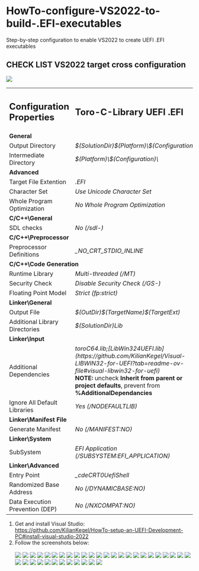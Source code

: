 # HowTo-configure-VS2022-to-build-.EFI-executables
Step-by-step configuration to enable VS2022 to create UEFI .EFI executables

## CHECK LIST VS2022 target cross configuration  
![](https://github.com/KilianKegel/Howto-configure-VS2022-to-build-.EFI-executables/blob/main/images/PropertyPage.png)
<table>
  <tr>
    <td><b><h2>Configuration Properties</h2></b></td>
    <td><b><h2>Toro-C-Library UEFI .EFI</h2></b></td>
    <td><b><h2>Toro-C-Library Win64 .EXE</h2></b></td>
    <td><b><h2>MSFT LIBCMT.lib Win64 .EXE</h2></b></td>
    </tr>
  <tr>
    <td colspan="4"><b>General</b></td>
  </tr>
  <tr>
  <td>Output Directory</td>
  <td><em>$(SolutionDir)$(Platform)\$(Configuration)\</em></td>
  <td><em>$(SolutionDir)$(Platform)\$(Configuration)\</em></td>
  <td><em>$(SolutionDir)$(Platform)\$(Configuration)\</em></td>
  </tr>

  <tr>
  <td>Intermediate Directory</td>
  <td><em>$(Platform)\$(Configuration)\</em></td>
  <td><em>$(Platform)\$(Configuration)\</em></td>
  <td><em>$(Platform)\$(Configuration)\</em></td>
  </tr>
  <tr>
    <td colspan="4"><b>Advanced</b></td>
  </tr>

  <tr>
  <td>Target File Extention</td>
  <td><em>.EFI</em></td>
  <td><em>.EXE</em></td>
  <td><em>.EXE</em></td>
  </tr>
  <tr>
  <td>Character Set</td>
  <td><em>Use Unicode Character Set</em></td>
  <td><em>Use Unicode Character Set</em></td>
  <td><em>Use Unicode Character Set</em></td>
  </tr>
  
  <tr>
  <td>Whole Program Optimization</td>
  <td><em>No Whole Program Optimization</em></td>
  <td><em>No Whole Program Optimization</em></td>
  <td><em>No Whole Program Optimization</em></td>
  </tr>

  <tr>
    <td colspan="4"><b>C/C++\General</b></td>
  </tr>

  <tr>
  <td>SDL checks</td>
  <td><em>No (/sdl-)</em></td>
  <td><em>No (/sdl-)</em></td>
  <td><em>No (/sdl-)</em></td>
  </tr>


  <tr>
    <td colspan="4"><b>C/C++\Preprocessor</b></td>
  </tr>
  <tr>
    <td>Preprocessor Definitions</td>
    <td><em>_NO_CRT_STDIO_INLINE</em></td>
    <td><em>_NO_CRT_STDIO_INLINE</em></td>
    <td><em></em></td>
  </tr>

  <tr>
    <td colspan="4"><b>C/C++\Code Generation</b></td>
  </tr>
  <tr>
    <td>Runtime Library</td>
    <td><em>Multi-threaded (/MT)</em></td>
    <td><em>Multi-threaded (/MT)</em></td>
    <td><em></em></td>
  </tr>
  <tr>
    <td>Security Check</td>
    <td><em>Disable Security Check (/GS-)</em></td>
    <td><em>Disable Security Check (/GS-)</em></td>
    <td><em></em></td>
  </tr>
  <tr>
    <td>Floating Point Model</td>
    <td><em>Strict (fp:strict)</em></td>
    <td><em>Strict (fp:strict)</em></td>
    <td><em></em></td>
  </tr>


  <tr>
    <td colspan="4"><b>Linker\General</b></td>
  </tr>
  <tr>
    <td>Output File</td>
    <td><em>$(OutDir)$(TargetName)$(TargetExt)</em></td>
    <td><em>$(OutDir)$(TargetName)$(TargetExt)</em></td>
    <td><em>$(OutDir)$(TargetName)$(TargetExt)</em></td>
  </tr>

  <tr>
    <td>Additional Library Directories</td>
    <td><em>$(SolutionDir)Lib</em></td>
    <td><em>$(SolutionDir)Lib</em></td>
    <td><em>$(SolutionDir)Lib</em></td>
  </tr>


  <tr>
    <td colspan="4"><b>Linker\Input</b></td>
  </tr>
  <tr>
    <td>Additional Dependencies</td>
    <td><em>toroC64.lib;[LibWin324UEFI.lib](https://github.com/KilianKegel/Visual-LIBWIN32-for-UEFI?tab=readme-ov-file#visual-libwin32-for-uefi)</em><br><b>NOTE:</b> uncheck <b>Inherit from parent or project defaults</b>, prevent from <b>%AdditionalDependancies</b></td>
    <td><em>toroC64.lib;kernel32.lib</em></td>
    <td><em>kernel32.lib;legacy_stdio_definitions.lib</em></td>
  </tr>
  <tr>
    <td>Ignore All Default Libraries</td>
    <td><em>Yes (/NODEFAULTLIB)</em></td>
    <td><em>Yes (/NODEFAULTLIB)</em></td>
    <td><em></em></td>
  </tr>

  <tr>
    <td colspan="4"><b>Linker\Manifest File</b></td>
  </tr>
  <tr>
    <td>Generate Manifest</td>
    <td><em>No (/MANIFEST:NO)</em></td>
    <td><em>No (/MANIFEST:NO)</em></td>
    <td><em></em></td>
  </tr>

  <tr>
    <td colspan="4"><b>Linker\System</b></td>
  </tr>
  <tr>
    <td>SubSystem</td>
    <td><em>EFI Application (/SUBSYSTEM:EFI_APPLICATION)</em></td>
    <td><em>Console (/SUBSYSTEM:CONSOLE)</em></td>
    <td><em>Console (/SUBSYSTEM:CONSOLE)</em></td>
  </tr>
  
  <tr>
    <td colspan="4"><b>Linker\Advanced</b></td>
  </tr>
  <tr>
    <td>Entry Point</td>
    <td><em>_cdeCRT0UefiShell</em></td>
    <td><em>_cdeCRT0WinNT</em></td>
    <td><em></em></td>
  </tr>
  <tr>
    <td>Randomized Base Address</td>
    <td><em>No (/DYNAMICBASE:NO)</em></td>
    <td><em></em></td>
    <td><em></em></td>
  </tr>
  <tr>
    <td>Data Execution Prevention (DEP)</td>
    <td><em>No (/NXCOMPAT:NO)</em></td>
    <td><em></em></td>
    <td><em></em></td>
  </tr>


</table>

1. Get and install Visual Studio:<br>
  https://github.com/KilianKegel/HowTo-setup-an-UEFI-Development-PC#install-visual-studio-2022
2. Follow the screenshots below:<br><br>
![](https://github.com/KilianKegel/Howto-configure-VS2022-to-build-.EFI-executables/blob/main/images/HOWTOCONFIGVS2022_1.png)
![](https://github.com/KilianKegel/Howto-configure-VS2022-to-build-.EFI-executables/blob/main/images/HOWTOCONFIGVS2022_2.png)
![](https://github.com/KilianKegel/Howto-configure-VS2022-to-build-.EFI-executables/blob/main/images/HOWTOCONFIGVS2022_3.png)
![](https://github.com/KilianKegel/Howto-configure-VS2022-to-build-.EFI-executables/blob/main/images/HOWTOCONFIGVS2022_4.png)
![](https://github.com/KilianKegel/Howto-configure-VS2022-to-build-.EFI-executables/blob/main/images/HOWTOCONFIGVS2022_5.png)
![](https://github.com/KilianKegel/Howto-configure-VS2022-to-build-.EFI-executables/blob/main/images/HOWTOCONFIGVS2022_6.png)
![](https://github.com/KilianKegel/Howto-configure-VS2022-to-build-.EFI-executables/blob/main/images/HOWTOCONFIGVS2022_7.png)
![](https://github.com/KilianKegel/Howto-configure-VS2022-to-build-.EFI-executables/blob/main/images/HOWTOCONFIGVS2022_8.png)
![](https://github.com/KilianKegel/Howto-configure-VS2022-to-build-.EFI-executables/blob/main/images/HOWTOCONFIGVS2022_9.png)
![](https://github.com/KilianKegel/Howto-configure-VS2022-to-build-.EFI-executables/blob/main/images/HOWTOCONFIGVS2022_10.png)
![](https://github.com/KilianKegel/Howto-configure-VS2022-to-build-.EFI-executables/blob/main/images/HOWTOCONFIGVS2022_11.png)
![](https://github.com/KilianKegel/Howto-configure-VS2022-to-build-.EFI-executables/blob/main/images/HOWTOCONFIGVS2022_12.png)
![](https://github.com/KilianKegel/Howto-configure-VS2022-to-build-.EFI-executables/blob/main/images/HOWTOCONFIGVS2022_13.png)
![](https://github.com/KilianKegel/Howto-configure-VS2022-to-build-.EFI-executables/blob/main/images/HOWTOCONFIGVS2022_14.png)
![](https://github.com/KilianKegel/Howto-configure-VS2022-to-build-.EFI-executables/blob/main/images/HOWTOCONFIGVS2022_15.png)
![](https://github.com/KilianKegel/Howto-configure-VS2022-to-build-.EFI-executables/blob/main/images/HOWTOCONFIGVS2022_16.png)
![](https://github.com/KilianKegel/Howto-configure-VS2022-to-build-.EFI-executables/blob/main/images/HOWTOCONFIGVS2022_17.png)
![](https://github.com/KilianKegel/Howto-configure-VS2022-to-build-.EFI-executables/blob/main/images/HOWTOCONFIGVS2022_18.png)
![](https://github.com/KilianKegel/Howto-configure-VS2022-to-build-.EFI-executables/blob/main/images/HOWTOCONFIGVS2022_19.png)
![](https://github.com/KilianKegel/Howto-configure-VS2022-to-build-.EFI-executables/blob/main/images/HOWTOCONFIGVS2022_20.png)
![](https://github.com/KilianKegel/Howto-configure-VS2022-to-build-.EFI-executables/blob/main/images/HOWTOCONFIGVS2022_21.png)
![](https://github.com/KilianKegel/Howto-configure-VS2022-to-build-.EFI-executables/blob/main/images/HOWTOCONFIGVS2022_22.png)
![](https://github.com/KilianKegel/Howto-configure-VS2022-to-build-.EFI-executables/blob/main/images/HOWTOCONFIGVS2022_23.png)
![](https://github.com/KilianKegel/Howto-configure-VS2022-to-build-.EFI-executables/blob/main/images/HOWTOCONFIGVS2022_24.png)
![](https://github.com/KilianKegel/Howto-configure-VS2022-to-build-.EFI-executables/blob/main/images/HOWTOCONFIGVS2022_25.png)
![](https://github.com/KilianKegel/Howto-configure-VS2022-to-build-.EFI-executables/blob/main/images/HOWTOCONFIGVS2022_26.png)
![](https://github.com/KilianKegel/Howto-configure-VS2022-to-build-.EFI-executables/blob/main/images/HOWTOCONFIGVS2022_27.png)
![](https://github.com/KilianKegel/Howto-configure-VS2022-to-build-.EFI-executables/blob/main/images/HOWTOCONFIGVS2022_28.png)
![](https://github.com/KilianKegel/Howto-configure-VS2022-to-build-.EFI-executables/blob/main/images/HOWTOCONFIGVS2022_29.png)
![](https://github.com/KilianKegel/Howto-configure-VS2022-to-build-.EFI-executables/blob/main/images/HOWTOCONFIGVS2022_30.png)
![](https://github.com/KilianKegel/Howto-configure-VS2022-to-build-.EFI-executables/blob/main/images/HOWTOCONFIGVS2022_31.png)
![](https://github.com/KilianKegel/Howto-configure-VS2022-to-build-.EFI-executables/blob/main/images/HOWTOCONFIGVS2022_32.png)
![](https://github.com/KilianKegel/Howto-configure-VS2022-to-build-.EFI-executables/blob/main/images/HOWTOCONFIGVS2022_33.png)
![](https://github.com/KilianKegel/Howto-configure-VS2022-to-build-.EFI-executables/blob/main/images/HOWTOCONFIGVS2022_34.png)
![](https://github.com/KilianKegel/Howto-configure-VS2022-to-build-.EFI-executables/blob/main/images/HOWTOCONFIGVS2022_35.png)
![](https://github.com/KilianKegel/Howto-configure-VS2022-to-build-.EFI-executables/blob/main/images/HOWTOCONFIGVS2022_36.png)
